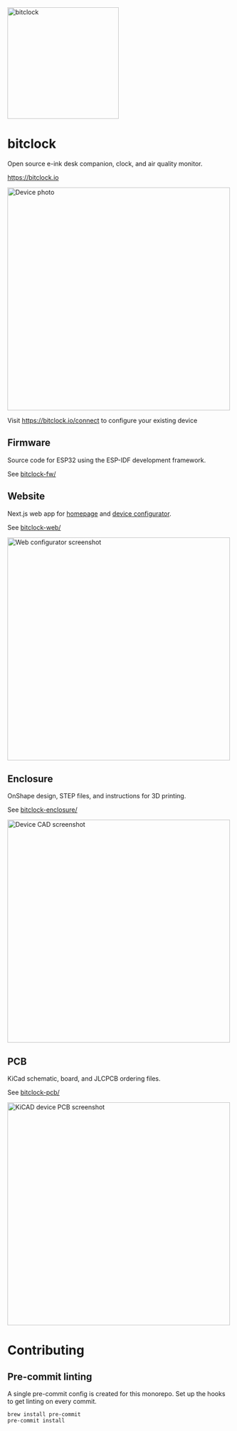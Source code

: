 <img src="https://github.com/goat-hill/bitclock/assets/220799/5121ca8b-19c7-4db0-9a81-38fae36ac5df" width="250" alt="bitclock" />

# bitclock
Open source e-ink desk companion, clock, and air quality monitor.

https://bitclock.io

<img src="https://github.com/goat-hill/bitclock/assets/220799/4416cb05-0625-438e-961c-3917e9b5334f" width="500" alt="Device photo" />

Visit https://bitclock.io/connect to configure your existing device

## Firmware

Source code for ESP32 using the ESP-IDF development framework.

See [bitclock-fw/](bitclock-fw/)

## Website

Next.js web app for [homepage](https://bitclock.io) and [device configurator](https://bitclock.io/connect).

See [bitclock-web/](bitclock-web/)

<img src="https://github.com/goat-hill/bitclock/assets/220799/9b72ab4b-d259-4e13-9049-c8f1ba85664d" width="500" alt="Web configurator screenshot" />

## Enclosure

OnShape design, STEP files, and instructions for 3D printing.

See [bitclock-enclosure/](bitclock-enclosure/)

<img src="https://github.com/goat-hill/bitclock/assets/220799/b83af06f-92e7-4f3a-9e44-477fad33d226" width="500" alt="Device CAD screenshot" />

## PCB

KiCad schematic, board, and JLCPCB ordering files.

See [bitclock-pcb/](bitclock-pcb/)

<img src="https://github.com/goat-hill/bitclock/assets/220799/4e667f21-f8f4-497b-bb93-be5a299950ad" width="500" alt="KiCAD device PCB screenshot" />

# Contributing

## Pre-commit linting

A single pre-commit config is created for this monorepo. Set up the hooks to get linting on every commit.

```fish
brew install pre-commit
pre-commit install
```
